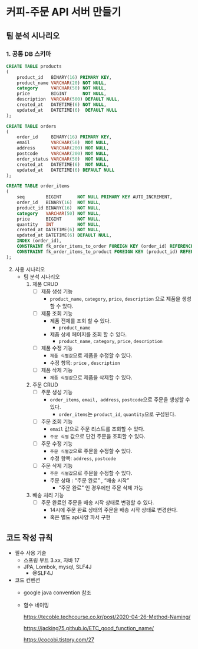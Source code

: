 # 커피-주문 API 서버 만들기

## 팀 분석 시나리오

### 1. 공통 DB 스키마

```sql
CREATE TABLE products
(
    product_id   BINARY(16) PRIMARY KEY,
    product_name VARCHAR(20) NOT NULL,
    category     VARCHAR(50) NOT NULL,
    price        BIGINT      NOT NULL,
    description  VARCHAR(500) DEFAULT NULL,
    created_at   DATETIME(6) NOT NULL,
    updated_at   DATETIME(6)  DEFAULT NULL
);

CREATE TABLE orders
(
    order_id     BINARY(16) PRIMARY KEY,
    email        VARCHAR(50)  NOT NULL,
    address      VARCHAR(200) NOT NULL,
    postcode     VARCHAR(200) NOT NULL,
    order_status VARCHAR(50)  NOT NULL,
    created_at   DATETIME(6)  NOT NULL,
    updated_at   DATETIME(6) DEFAULT NULL
);

CREATE TABLE order_items
(
    seq        BIGINT      NOT NULL PRIMARY KEY AUTO_INCREMENT,
    order_id   BINARY(16)  NOT NULL,
    product_id BINARY(16)  NOT NULL,
    category   VARCHAR(50) NOT NULL,
    price      BIGINT      NOT NULL,
    quantity   INT         NOT NULL,
    created_at DATETIME(6) NOT NULL,
    updated_at DATETIME(6) DEFAULT NULL,
    INDEX (order_id),
    CONSTRAINT fk_order_items_to_order FOREIGN KEY (order_id) REFERENCES orders (order_id) ON DELETE CASCADE,
    CONSTRAINT fk_order_items_to_product FOREIGN KEY (product_id) REFERENCES products (product_id)
);

```

2. 사용 시나리오
    - 팀 분석 시나리오
        1. 제품 CRUD
            - [ ]  제품 생성 기능
                - `product_name`, `category`, `price`, `description` 으로 제품을 생성할 수 있다.
            - [ ]  제품 조회 기능
                - 제품 전체를 조회 할 수 있다.
                    - `product_name`
                - 제품 상세 페이지를 조회 할 수 있다.
                    - `product_name`, `category`, `price`, `description`
            - [ ]  제품 수정 기능
                - `제품 식별값`으로 제품을 수정할 수 있다.
                - 수정 항목: `price` , `description`
            - [ ]  제품 삭제 기능
                - `제품 식별값`으로 제품을 삭제할 수 있다.
        2. 주문 CRUD
            - [ ]  주문 생성 기능
                - `order_items`, `email, address`, `postcode`으로 주문을 생성할 수 있다.
                    - `order_items`는 `product_id`, `quantity`으로 구성된다.
            - [ ]  주문 조회 기능
                - `email` 값으로 주문 리스트를 조회할 수 있다.
                - `주문 식별` 값으로 단건 주문을 조회할 수 있다.
            - [ ]  주문 수정 기능
                - `주문 식별값`으로 주문을 수정할 수 있다.
                - 수정 항목: `address`,  `postcode`
            - [ ]  주문 삭제 기능
                - `주문 식별값`으로 주문을 수정할 수 있다.
                - 주문 상태 : “주문 완료” , “배송 시작”
                    - “주문 완료” 인 경우에만 주문 삭제 가능
        3. 배송 처리 기능
            - [ ]  주문 완료인 주문을 배송 시작 상태로 변경할 수 있다.
                - 14시에 주문 완료 상태의 주문을 배송 시작 상태로 변경한다.
                - 혹은 별도 api사양 파서 구현

## 코드 작성 규칙

- 필수 사용 기술
    - 스프링 부트 3.xx, 자바 17
    - JPA, Lombok, mysql, SLF4J
        - @SLF4J
- 코드 컨벤션
    - google java convention 참조
    - 함수 네이밍
  
      https://tecoble.techcourse.co.kr/post/2020-04-26-Method-Naming/

      https://jacking75.github.io/ETC_good_function_name/

      https://cocobi.tistory.com/27
